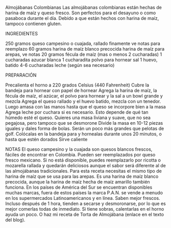 Almojábanas Colombianas
Las almojábanas colombianas están hechas de harina de maíz y queso fresco. Son perfectos para el desayuno o como pasaboca durante el día. Debido a que están hechos con harina de maíz, tampoco contienen gluten.

INGREDIENTES
  
250 gramos queso campesino o cuajada, rallado finamente ve notas para reemplazo
60 gramos harina de maíz blanco precocida harina de maíz para arepas, ve notas
20 gramos fécula de maíz (mas o menos 2 cucharadas)
1 cucharadas azucar blanca
1 cucharadita polvo para hornear
sal
1 huevo, batido
4-6 cucharadas leche (según sea necesario)

PREPARACIÓN
 
Precalienta el horno a 220 grados Celsius (440 Fahrenheit)
Cubre la bandeja para hornear con papel de hornear
Agrega la harina de maíz, la fécula de maíz, el azúcar, el polvo para hornear y la sal a un bowl grande y mezcla
Agrega el queso rallado y el huevo batido, mezcla con un tenedor. Luego amasa con las manos hasta que el queso se incorpore bien a la masa
Agrega leche por cuchara si es necesario. Esto depende de qué tan húmedo esté el queso. Quieres una masa liviana y suave, que no sea pegajosa, pero tampoco que se desmorone
Divide la masa en 10-12 piezas iguales y dales forma de bolas. Serán un poco más grandes que pelotas de golf. Colócalas en la bandeja para y hornealas durante unos 20 minutos, o hasta que estén dorados
Sirve caliente

NOTAS
El queso campesino y la cuajada son quesos blancos frescos, fáciles de encontrar en Colombia. Pueden ser reemplazados por queso fresco mexicano. Si no está disponible, puedes reemplazarlo por ricotta o mozarella rallada y quedarán deliciosos aunque el sabor será diferente al de las almojábanas tradicionales.
Para esta receta necesitas el mismo tipo de harina de maíz que se usa para las arepas. Es una harina de maíz blanco precocida, aunque la harina de maíz hecha de maíz amarillo también funciona. En los países de América del Sur se encuentran disponibles muchas marcas, fuera de estos países la marca P.A.N. se vende a menudo en los supermercados Latinoamericanos y en línea.
Saben mejor frescos. Incluso después de 1 hora, tienden a secarse y desmoronarse, por lo que es mejor comerlas todas de inmediato. Si tiene sobras, calentarlas en el horno ayuda un poco. O haz mi receta de Torta de Almojábana (enlace en el texto del blog).